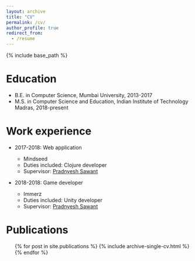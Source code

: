 ```yaml
---
layout: archive
title: "CV"
permalink: /cv/
author_profile: true
redirect_from:
  - /resume
---
```


{% include base_path %}

Education
======
* B.E. in Computer Science, Mumbai University, 2013-2017
* M.S. in Computer Science and Education, Indian Institute of Technology Madras, 2018-present
<!-- * Ph.D in Version Control Theory, GitHub University, 2018 (expected) -->

Work experience
======
* 2017-2018: Web application 
  * Mindseed
  * Duties included: Clojure developer
  * Supervisor: [Pradnyesh Sawant](https://spradnyesh.github.io/)

* 2018-2018: Game developer
  * Immerz
  * Duties included: Unity developer
  * Supervisor: [Pradnyesh Sawant](https://spradnyesh.github.io/)
  
<!-- Skills
======
* Skill 1
* Skill 2
  * Sub-skill 2.1
  * Sub-skill 2.2
  * Sub-skill 2.3
* Skill 3 -->

Publications
======
  <ul>{% for post in site.publications %}
    {% include archive-single-cv.html %}
  {% endfor %}</ul>
  
<!-- Talks
======
  <ul>{% for post in site.talks %}
    {% include archive-single-talk-cv.html %}
  {% endfor %}</ul> -->
  
<!-- Teaching
======
  <ul>{% for post in site.teaching %}
    {% include archive-single-cv.html %}
  {% endfor %}</ul> -->
  
<!-- Service and leadership
======
* Currently signed in to 43 different slack teams -->
